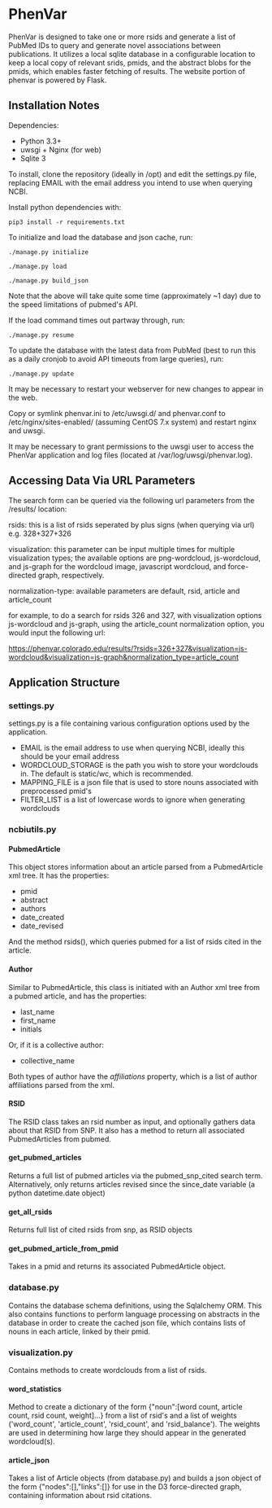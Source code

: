# PhenVar
PhenVar is designed to take one or more rsids and generate a list of PubMed IDs to query and generate novel associations between publications. It utilizes a local sqlite database in a configurable location to keep a local copy of relevant srids, pmids, and the abstract blobs for the pmids, which enables faster fetching of results.
The website portion of phenvar is powered by Flask.
## Installation Notes
Dependencies:
* Python 3.3+
* uwsgi + Nginx (for web)
* Sqlite 3

To install, clone the repository (ideally in /opt) and edit the settings.py file, replacing EMAIL with the email address you intend to use when querying NCBI.

Install python dependencies with:

`pip3 install -r requirements.txt`

To initialize and load the database and json cache, run:

`./manage.py initialize`

`./manage.py load`

`./manage.py build_json`

Note that the above will take quite some time (approximately ~1 day) due to the speed limitations of pubmed's API.

If the load command times out partway through, run:

`./manage.py resume`

To update the database with the latest data from PubMed (best to run this as a daily cronjob to avoid API timeouts from large queries), run:

`./manage.py update`

It may be necessary to restart your webserver for new changes to appear in the web.

Copy or symlink phenvar.ini to /etc/uwsgi.d/ and phenvar.conf to /etc/nginx/sites-enabled/ (assuming CentOS 7.x system) and restart nginx and uwsgi. 

It may be necessary to grant permissions to the uwsgi user to access the PhenVar application and log files (located at /var/log/uwsgi/phenvar.log).

## Accessing Data Via URL Parameters
The search form can be queried via the following url parameters from the /results/ location:

rsids: this is a list of rsids seperated by plus signs (when querying via url) e.g. 328+327+326

visualization: this parameter can be input multiple times for multiple visualization types; the available options are png-wordcloud, js-wordcloud, and js-graph for the wordcloud image, javascript wordcloud, and force-directed graph, respectively.

normalization-type: available parameters are default, rsid, article and article_count

for example, to do a search for rsids 326 and 327, with visualization options js-wordcloud and js-graph, using the article_count normalization option, you would input the following url:

https://phenvar.colorado.edu/results/?rsids=326+327&visualization=js-wordcloud&visualization=js-graph&normalization_type=article_count

## Application Structure

### settings.py
settings.py is a file containing various configuration options used by the application.
* EMAIL is the email address to use when querying NCBI, ideally this should be your email address
* WORDCLOUD_STORAGE is the path you wish to store your wordclouds in. The default is static/wc, which is recommended.
* MAPPING_FILE is a json file that is used to store nouns associated with preprocessed pmid's
* FILTER_LIST is a list of lowercase words to ignore when generating wordclouds

### ncbiutils.py
#### PubmedArticle
This object stores information about an article parsed from a PubmedArticle xml tree. It has the properties:
* pmid
* abstract
* authors
* date_created
* date_revised

And the method rsids(), which queries pubmed for a list of rsids cited in the article.
#### Author
Similar to PubmedArticle, this class is initiated with an Author xml tree from a pubmed article, and has the properties:
* last_name
* first_name
* initials

Or, if it is a collective author:
* collective_name

Both types of author have the *affiliations* property, which is a list of author affiliations parsed from the xml.
#### RSID
The RSID class takes an rsid number as input, and optionally gathers data about that RSID from SNP. It also has a method to return all associated PubmedArticles from pubmed.
#### get_pubmed_articles
Returns a full list of pubmed articles via the pubmed_snp_cited search term. Alternatively, only returns articles revised since the since_date variable (a python datetime.date object)
#### get_all_rsids
Returns full list of cited rsids from snp, as RSID objects
#### get_pubmed_article_from_pmid
Takes in a pmid and returns its associated PubmedArticle object.
### database.py
Contains the database schema definitions, using the Sqlalchemy ORM.
This also contains functions to perform language processing on abstracts in the database in order to create the cached json file, which contains lists of nouns in each article, linked by their pmid.

### visualization.py
Contains methods to create wordclouds from a list of rsids.
#### word_statistics
Method to create a dictionary of the form {"noun":[word count, article count, rsid count, weight]...} from a list of rsid's and a list of weights ('word_count', 'article_count', 'rsid_count', and 'rsid_balance'). The weights are used in determining how large they should appear in the generated wordcloud(s).

#### article_json
Takes a list of Article objects (from database.py) and builds a json object of the form {"nodes":[],"links":[]} for use in the D3 force-directed graph, containing information about rsid citations.
